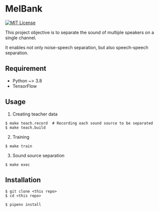 # MelBank

[![MIT License](http://img.shields.io/badge/license-MIT-blue.svg?style=flat)](LICENSE)

This project objective is to separate the sound of multiple speakers on a single channel.

It enables not only noise-speech separation, but also speech-speech separation.

## Requirement

- Python ~> 3.8
- TensorFlow

## Usage

1. Creating teacher data

```
$ make teach.record  # Recording each sound source to be separated
$ make teach.build
```

2. Training

```
$ make train
```

3. Sound source separation

```
$ make exec
```

## Installation

```
$ git clone <this repo>
$ cd <this repo>

$ pipenv install
```

